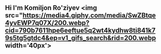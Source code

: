 ## Hi I'm Komiljon Ro'ziyev  <img src="https://media4.giphy.com/media/SwZBtqe4yvEWP7q07X/200.webp?cid=790b7611hpe6eeftue5q2wt4kydhw8ti841k79s5tg5gtdc4&ep=v1_gifs_search&rid=200.webp width='40px'>
